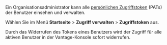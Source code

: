 Ein Organisationsadministrator kann alle [persönlichen Zugriffstoken](syi1695940519543.md) (PATs) der Benutzer einsehen und verwalten.

Wählen Sie im Menü **Startseite** > **Zugriff verwalten** > **Zugriffstoken** aus.

Durch das Widerrufen des Tokens eines Benutzers wird der Zugriff für alle aktiven Benutzer in der Vantage-Konsole sofort widerrufen.

